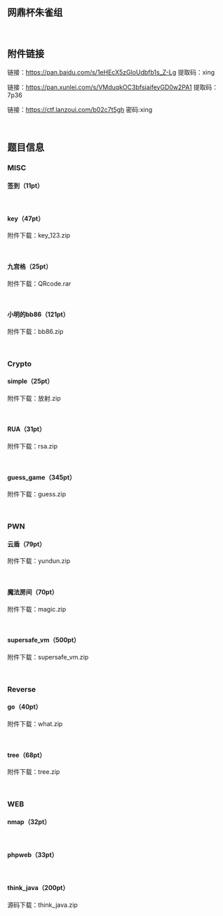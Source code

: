 ## 网鼎杯朱雀组

<br/>

## 附件链接

链接：https://pan.baidu.com/s/1eHEcX5zGloUdbfb1s_Z-Lg 提取码：xing

链接：https://pan.xunlei.com/s/VMduqkOC3bfsjaifeyGD0w2PA1 提取码：7p36

链接：https://ctf.lanzoui.com/b02c7t5gh 密码:xing

<br/>

## 题目信息

### MISC

#### 签到（11pt）

<br/>

#### key（47pt）

附件下载：key_123.zip

<br/>

#### 九宫格（25pt）

附件下载：QRcode.rar

<br/>

#### 小明的bb86（121pt）

附件下载：bb86.zip

<br/>

### Crypto

#### simple（25pt）

附件下载：放射.zip

<br/>

#### RUA（31pt）

附件下载：rsa.zip

<br/>

#### guess_game（345pt）

附件下载：guess.zip

<br/>

### PWN

#### 云盾（79pt）

附件下载：yundun.zip

<br/>

#### 魔法房间（70pt）

附件下载：magic.zip

<br/>

#### supersafe_vm（500pt）

附件下载：supersafe_vm.zip

<br/>

### Reverse

#### go（40pt）

附件下载：what.zip

<br/>

#### tree（68pt）

附件下载：tree.zip

<br/>

### WEB

#### nmap（32pt）

<br/>

#### phpweb（33pt）

<br/>

#### think_java（200pt）

源码下载：think_java.zip